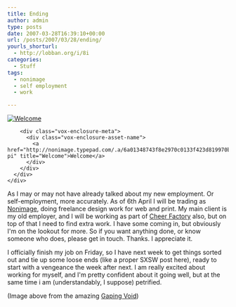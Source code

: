 ```yaml
---
title: Ending
author: admin
type: posts
date: 2007-03-28T16:39:10+00:00
url: /posts/2007/03/28/ending/
yourls_shorturl:
  - http://lobban.org/i/8i
categories:
  - Stuff
tags:
  - nonimage
  - self employment
  - work

---
```

<div class="vox-enclosure vox-enclosure-center vox-enclosure-large vox-photo-enclosure">
  <div class="vox-enclosure-inner">
    <div class="vox-enclosure-list">
      <div class="vox-enclosure-item vox-photo-asset vox-last">
        <div class="vox-enclosure-image">
          <a href="http://nonimage.typepad.com/.a/6a01348743f8e2970c0133f423d819970b-pi" title="Welcome"><img alt="Welcome" class="asset asset-image at-xid-6a01348743f8e2970c0133f423d819970b" src="http://nonimage.typepad.com/.a/6a01348743f8e2970c0133f423d819970b-320pi" /></a>
        </div>
        
        <div class="vox-enclosure-meta">
          <div class="vox-enclosure-asset-name">
            <a href="http://nonimage.typepad.com/.a/6a01348743f8e2970c0133f423d819970b-pi" title="Welcome">Welcome</a>
          </div>
        </div>
      </div>
    </div>
  </div>
</div>

<div>
  As I may or may not have already talked about my new employment. Or self-employment, more accurately. As of 6th April I will be trading as <a href="http://www.nonimage.com">Nonimage</a>, doing freelance design work for web and print. My main client is my old employer, and I will be working as part of <a href="http://www.cheerfactory.co.uk">Cheer Factory</a> also, but on top of that I need to find extra work. I have some coming in, but obviously I'm on the lookout for more. So if you want anything done, or know someone who does, please get in touch. Thanks. I appreciate it.</p> 
  
  <p>
    I officially finish my job on Friday, so I have next week to get things sorted out and tie up some loose ends (like a proper SXSW post here), ready to start with a vengeance the week after next. I am really excited about working for myself, and I'm pretty confident about it going well, but at the same time i am (understandably, I suppose) petrified.
  </p>
  
  <p>
    (Image above from the amazing <a href="http://www.gapingvoid.com/Moveable_Type/archives/003821.html">Gaping Void</a>)</div>